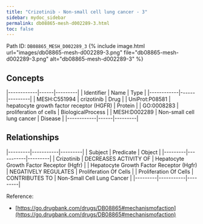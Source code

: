 ```yaml
---
title: "Crizotinib - Non-small cell lung cancer - 3"
sidebar: mydoc_sidebar
permalink: db08865-mesh-d002289-3.html
toc: false 
---
```



Path ID: `DB08865_MESH_D002289_3`
{% include image.html url="images/db08865-mesh-d002289-3.png" file="db08865-mesh-d002289-3.png" alt="db08865-mesh-d002289-3" %}

## Concepts

|------------|------|---------|
| Identifier | Name | Type    |
|------------|------|---------|
| MESH:C551994 | crizotinib | Drug |
| UniProt:P08581 | hepatocyte growth factor receptor (HGFR) | Protein |
| GO:0008283 | proliferation of cells | BiologicalProcess |
| MESH:D002289 | Non-small cell lung cancer | Disease |
|------------|------|---------|

## Relationships

|---------|-----------|---------|
| Subject | Predicate | Object  |
|---------|-----------|---------|
| Crizotinib | DECREASES ACTIVITY OF | Hepatocyte Growth Factor Receptor (Hgfr) |
| Hepatocyte Growth Factor Receptor (Hgfr) | NEGATIVELY REGULATES | Proliferation Of Cells |
| Proliferation Of Cells | CONTRIBUTES TO | Non-Small Cell Lung Cancer |
|---------|-----------|---------|

Reference: 
  - [https://go.drugbank.com/drugs/DB08865#mechanismofaction](https://go.drugbank.com/drugs/DB08865#mechanismofaction)
